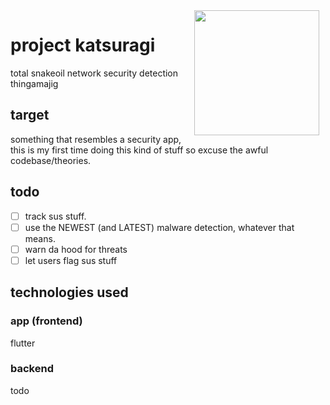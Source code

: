 <div style="float: right; text-align: center;">
    <div>
        <img src="https://64.media.tumblr.com/3bb403fdf219b0fd5bf4573b9de1c3e4/tumblr_ov3awmIDRW1vm1a59o1_500.gif" width="200" height="auto" align="right" style="float: right; margin: 0 10px 0 0;">
    </div>
</div>


# project katsuragi
total snakeoil network security detection thingamajig

## target
something that resembles a security app, this is my first time doing this kind of stuff so excuse the awful codebase/theories.

## todo
- [ ] track sus stuff.
- [ ] use the NEWEST (and LATEST) malware detection, whatever that means.
- [ ] warn da hood for threats
- [ ] let users flag sus stuff

## technologies used

### app (frontend)
flutter

### backend
todo

